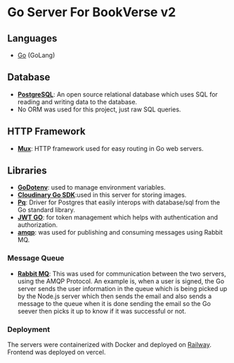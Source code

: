 # Go Server For BookVerse v2

## Languages

- [Go](https://go.dev) (GoLang)

## Database

- **[PostgreSQL](https://www.postgresql.org)**: An open source relational database which uses SQL for reading and writing data to the database.
- No ORM was used for this project, just raw SQL queries.

## HTTP Framework

- **[Mux](https://github.com/gorilla/mux)**: HTTP framework used for easy routing in Go web servers.

## Libraries

- **[GoDotenv](https://github.com/joho/godotenv)**: used to manage environment variables.
- **[Cloudinary Go SDK](https://cloudinary.com/documentation/go_integration)**:used in this server for storing images.
- **[Pq](https://github.com/lib/pq)**: Driver for Postgres that easily interops with database/sql from the Go standard library.
- **[JWT GO](https://github.com/golang-jwt/jwt)**: for token management which helps with authentication and authorization.
- **[amqp](github.com/streadway/amqp)**: was used for publishing and consuming messages using Rabbit MQ.

### Message Queue

- **[Rabbit MQ](https://www.rabbitmq.com)**: This was used for communication between the two servers, using the AMQP Protocol. An example is, when a user is signed, the Go server sends the user information in the queue which is being picked up by the Node.js server which then sends the email and also sends a message to the queue when it is done sending the email so the Go seever then picks it up to know if it was successful or not.


### Deployment
The servers were containerized with Docker and deployed on [Railway](https://railway.app). Frontend was deployed on vercel.

